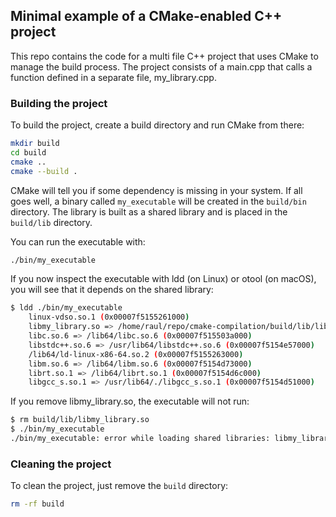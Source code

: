 ## Minimal example of a CMake-enabled C++ project

This repo contains the code for a multi file C++ project that uses CMake to manage the build process. 
The project consists of a main.cpp that calls a function defined in a separate file, my_library.cpp.

### Building the project

To build the project, create a build directory and run CMake from there:

```bash
mkdir build
cd build
cmake ..
cmake --build .
```

CMake will tell you if some dependency is missing in your system. If all goes well, a binary called `my_executable` will be created in the `build/bin` directory.
The library is built as a shared library and is placed in the `build/lib` directory.

You can run the executable with:

```bash
./bin/my_executable
```
If you now inspect the executable with ldd (on Linux) or otool (on macOS), you will see that it depends on the shared library:

```bash
$ ldd ./bin/my_executable
	linux-vdso.so.1 (0x00007f5155261000)
	libmy_library.so => /home/raul/repo/cmake-compilation/build/lib/libmy_library.so (0x00007f5155251000)
	libc.so.6 => /lib64/libc.so.6 (0x00007f515503a000)
	libstdc++.so.6 => /usr/lib64/libstdc++.so.6 (0x00007f5154e57000)
	/lib64/ld-linux-x86-64.so.2 (0x00007f5155263000)
	libm.so.6 => /lib64/libm.so.6 (0x00007f5154d73000)
	librt.so.1 => /lib64/librt.so.1 (0x00007f5154d6c000)
	libgcc_s.so.1 => /usr/lib64/./libgcc_s.so.1 (0x00007f5154d51000)
```

If you remove libmy_library.so, the executable will not run:

```bash
$ rm build/lib/libmy_library.so
$ ./bin/my_executable
./bin/my_executable: error while loading shared libraries: libmy_library.so: cannot open shared object file: No such file or directory
```


### Cleaning the project

To clean the project, just remove the `build` directory:

```bash
rm -rf build
```
